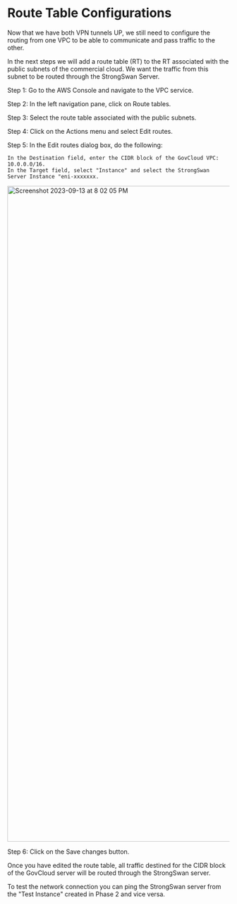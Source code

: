   # Route Table Configurations

  Now that we have both VPN tunnels UP, we still need to configure the routing from one VPC to be able to communicate and pass traffic to the other. 

  In the next steps we will add a route table (RT) to the RT associated with the public subnets of the commercial cloud. We want the traffic from this subnet to be routed through the StrongSwan Server.

  
Step 1: Go to the AWS Console and navigate to the VPC service.

Step 2: In the left navigation pane, click on Route tables.

Step 3: Select the route table associated with the public subnets.

Step 4: Click on the Actions menu and select Edit routes.

Step 5: In the Edit routes dialog box, do the following:

    In the Destination field, enter the CIDR block of the GovCloud VPC: 10.0.0.0/16.
    In the Target field, select "Instance" and select the StrongSwan Server Instance "eni-xxxxxxx.
        
<img width="1482" alt="Screenshot 2023-09-13 at 8 02 05 PM" src="https://github.com/Cnturion/Site-To-Site-VPN/assets/98136077/df77e16c-d1ac-4b8d-938d-c11e22b01b22">

Step 6: Click on the Save changes button.

Once you have edited the route table, all traffic destined for the CIDR block of the GovCloud server will be routed through the StrongSwan server.

To test the network connection you can ping the StrongSwan server from the "Test Instance" created in Phase 2 and vice versa.
